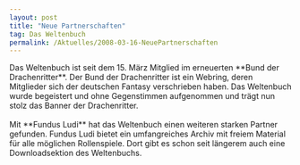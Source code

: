 ```yaml
---
layout: post
title: "Neue Partnerschaften"
tag: Das Weltenbuch
permalink: /Aktuelles/2008-03-16-NeuePartnerschaften
---
```



<p>Das Weltenbuch ist seit dem 15. März Mitglied im erneuerten **Bund der Drachenritter**. Der Bund der Drachenritter ist ein Webring, deren Mitglieder sich der deutschen Fantasy verschrieben haben. Das Weltenbuch wurde begeistert und ohne Gegenstimmen aufgenommen und trägt nun stolz das Banner der Drachenritter.<br/>
<br/>
Mit **Fundus Ludi** hat das Weltenbuch einen weiteren starken Partner gefunden. Fundus Ludi bietet ein umfangreiches Archiv mit freiem Material für alle möglichen Rollenspiele. Dort gibt es schon seit längerem auch eine Downloadsektion des Weltenbuchs.</p>

